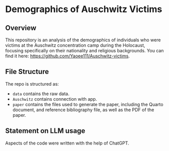 # Demographics of Auschwitz Victims

## Overview

This repository is an analysis of the demographics of individuals who were victims at the Auschwitz concentration camp during the Holocaust, focusing specifically on their nationality and religious backgrounds. You can find it here: https://github.com/Yaoee111/Auschwitz-victims.


## File Structure

The repo is structured as:

-   `data` contains the raw data.
-   `Auschwitz` contains connection with app.
-   `paper` contains the files used to generate the paper, including the Quarto document, and reference bibliography file, as well as the PDF of the paper. 


## Statement on LLM usage

Aspects of the code were written with the help of ChatGPT.